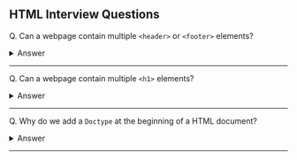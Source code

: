 ## HTML Interview Questions

Q. Can a webpage contain multiple `<header>` or `<footer>` elements?

<details><summary>Answer</summary>

Yes, it can.

</details>

---

Q. Can a webpage contain multiple `<h1>` elements?

<details><summary>Answer</summary>

Yes, it can. However some SEO experts suggest having only one. Some HTML validation tools will display a warning if multiple `h1` tags are present on a page.

</details>

---

Q. Why do we add a `Doctype` at the beginning of a HTML document?

<details><summary>Answer</summary>

`DOCTYPE` or Document Type Declaration is an instruction to the web browser about what version of HTML the page is written in. Using it ensures that the user agent correctly parses the HTML as we intended it.

HTML5: `<!DOCTYPE html>`

HTML4: `<!DOCTYPE HTML PUBLIC "-//W3C//DTD HTML 4.01 Transitional//EN" "http://www.w3.org/TR/html4/loose.dtd">`

</details>

---
